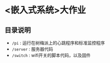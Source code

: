 # <嵌入式系统>大作业

## 目录说明

* `/pi` : 运行在树梅派上的心跳程序和标准监控程序
* `/server` : 服务器代码
* `/switch` : wifi开关的脚本代码，以及固件
